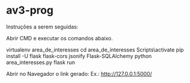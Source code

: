 # av3-prog
Instruções a serem seguidas:

Abrir CMD e executar os comandos abaixo.

virtualenv area_de_interesses
cd area_de_interesses
Scripts\activate
pip install -U flask flask-cors jsonify Flask-SQLAlchemy
python area_interesses.py
flask run

Abrir no Navegador o link gerado: Ex.: http://127.0.0.1:5000/

